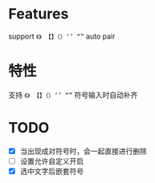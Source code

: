 # Features

support `《》 【】（）‘’ “”` auto pair

# 特性

支持 `《》 【】（）‘’ “”` 符号输入时自动补齐

# TODO

- [x] 当出现成对符号时，会一起直接进行删除
- [ ] 设置允许自定义开启
- [x] 选中文字后嵌套符号
